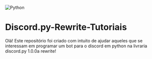 ![[Python](https://img.shields.io/badge/discord-python-blue.svg)](https://discord.gg/AcmhNjG)
# Discord.py-Rewrite-Tutoriais
Olá! Este repositório foi criado com intuito de ajudar aqueles que se interessam em programar um bot para o discord em python na livraria discord.py 1.0.0a rewrite!
